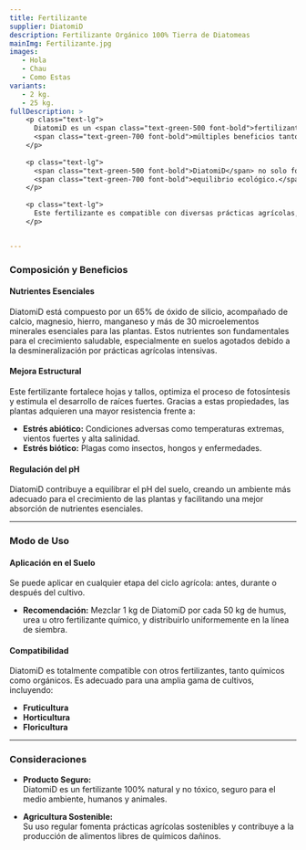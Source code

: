 ```yaml
---
title: Fertilizante
supplier: DiatomiD
description: Fertilizante Orgánico 100% Tierra de Diatomeas
mainImg: Fertilizante.jpg
images:
   - Hola
   - Chau
   - Como Estas
variants:
   - 2 kg.
   - 25 kg.
fullDescription: >
    <p class="text-lg">
      DiatomiD es un <span class="text-green-500 font-bold">fertilizante natural y ecológico</span> derivado de la tierra de diatomeas, un mineral compuesto por los restos fosilizados de algas unicelulares. Gracias a su origen natural, este producto ofrece 
      <span class="text-green-700 font-bold">múltiples beneficios tanto para el suelo como para las plantas</span>, ayudando a enriquecer el suelo y fomentar un crecimiento saludable en las plantas, promoviendo una agricultura más sostenible.
    </p>
    
    <p class="text-lg">
      <span class="text-green-500 font-bold">DiatomiD</span> no solo fomenta un crecimiento saludable en las plantas, sino que también refuerza su resistencia frente a factores de estrés, como condiciones climáticas adversas y la presencia de plagas. Por estas características, es una solución ideal para agricultores que buscan maximizar la productividad de sus cultivos sin comprometer el 
      <span class="text-green-700 font-bold">equilibrio ecológico.</span>
    </p>
    
    <p class="text-lg">
      Este fertilizante es compatible con diversas prácticas agrícolas, desde cultivos orgánicos hasta convencionales, y respeta tanto al medio ambiente como a las comunidades agrícolas.
    </p>


---
```


### **Composición y Beneficios**

#### **Nutrientes Esenciales**

DiatomiD está compuesto por un 65% de óxido de silicio, acompañado de calcio, magnesio, hierro, manganeso y más de 30 microelementos minerales esenciales para las plantas. Estos nutrientes son fundamentales para el crecimiento saludable, especialmente en suelos agotados debido a la desmineralización por prácticas agrícolas intensivas.

#### **Mejora Estructural**

Este fertilizante fortalece hojas y tallos, optimiza el proceso de fotosíntesis y estimula el desarrollo de raíces fuertes. Gracias a estas propiedades, las plantas adquieren una mayor resistencia frente a:

-  **Estrés abiótico:** Condiciones adversas como temperaturas extremas, vientos fuertes y alta salinidad.
-  **Estrés biótico:** Plagas como insectos, hongos y enfermedades.

#### **Regulación del pH**

DiatomiD contribuye a equilibrar el pH del suelo, creando un ambiente más adecuado para el crecimiento de las plantas y facilitando una mejor absorción de nutrientes esenciales.

---

### **Modo de Uso**

#### **Aplicación en el Suelo**

Se puede aplicar en cualquier etapa del ciclo agrícola: antes, durante o después del cultivo.

-  **Recomendación:** Mezclar 1 kg de DiatomiD por cada 50 kg de humus, urea u otro fertilizante químico, y distribuirlo uniformemente en la línea de siembra.

#### **Compatibilidad**

DiatomiD es totalmente compatible con otros fertilizantes, tanto químicos como orgánicos. Es adecuado para una amplia gama de cultivos, incluyendo:

-  **Fruticultura**
-  **Horticultura**
-  **Floricultura**

---

### **Consideraciones**

-  **Producto Seguro:**  
   DiatomiD es un fertilizante 100% natural y no tóxico, seguro para el medio ambiente, humanos y animales.

-  **Agricultura Sostenible:**  
   Su uso regular fomenta prácticas agrícolas sostenibles y contribuye a la producción de alimentos libres de químicos dañinos.

